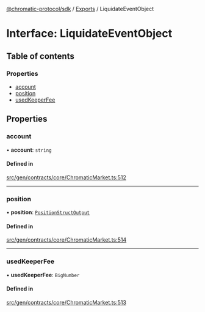 [@chromatic-protocol/sdk](../README.md) / [Exports](../modules.md) / LiquidateEventObject

# Interface: LiquidateEventObject

## Table of contents

### Properties

- [account](LiquidateEventObject.md#account)
- [position](LiquidateEventObject.md#position)
- [usedKeeperFee](LiquidateEventObject.md#usedkeeperfee)

## Properties

### account

• **account**: `string`

#### Defined in

[src/gen/contracts/core/ChromaticMarket.ts:512](https://github.com/chromatic-protocol/sdk/blob/9f6a4e3/src/gen/contracts/core/ChromaticMarket.ts#L512)

___

### position

• **position**: [`PositionStructOutput`](../modules.md#positionstructoutput)

#### Defined in

[src/gen/contracts/core/ChromaticMarket.ts:514](https://github.com/chromatic-protocol/sdk/blob/9f6a4e3/src/gen/contracts/core/ChromaticMarket.ts#L514)

___

### usedKeeperFee

• **usedKeeperFee**: `BigNumber`

#### Defined in

[src/gen/contracts/core/ChromaticMarket.ts:513](https://github.com/chromatic-protocol/sdk/blob/9f6a4e3/src/gen/contracts/core/ChromaticMarket.ts#L513)

